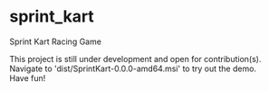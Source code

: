 # sprint_kart
Sprint Kart Racing Game  
   
This project is still under development and open for contribution\(s).  
Navigate to 'dist/SprintKart-0.0.0-amd64.msi' to try out the demo.  
Have fun!
